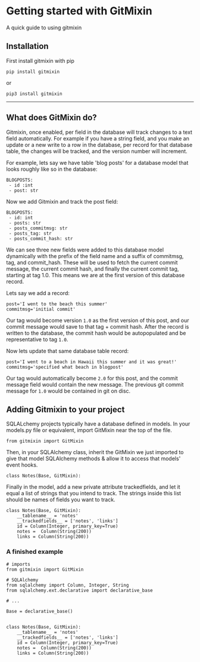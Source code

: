 # Getting started with GitMixin

A quick guide to using gitmixin

## Installation

First install gitmixin with pip

`pip install gitmixin`

or 

`pip3 install gitmixin`

***


## What does GitMixin do?

Gitmixin, once enabled, per field in the database will track changes to a text field automatically. For example if you have a string field, and you make an update or a new write to a row in the database, per record for that database table, the changes will be tracked, and the version number will increment. 

For example, lets say we have table 'blog posts' for a database model that looks roughly like so in the database:

```
BLOGPOSTS:
 - id :int
 - post: str

```


Now we add Gitmixin and track the post field:

```
BLOGPOSTS:
 - id: int
 - posts: str
 - posts_commitmsg: str
 - posts_tag: str
 - posts_commit_hash: str
```


We can see three new fields were added to this database model dynamically with the prefix of the field name and a suffix of commitmsg, tag, and commit_hash. These will be used to fetch the current commit message, the current commit hash, and finally the current commit tag, starting at tag 1.0. This means we are at the first version of this database record.

Lets say we add a record:

```
post='I went to the beach this summer'
commitmsg='initial commit'

```

Our tag would become version `1.0` as the first version of this post, and our commit message would save to that tag + commit hash. After the record is written to the database, the commit hash would be autopopulated and be representative to tag `1.0`.



Now lets update that same database table record:

```
post='I went to a beach in Hawaii this summer and it was great!'
commitmsg='specified what beach in blogpost'
```

Our tag would automatically become `2.0` for this post, and the commit message field would contain the new message. The previous git commit message for `1.0` would be contained in git on disc.



## Adding Gitmixin to your project

SQLALchemy projects typically have a database defined in models. In your models.py file or equivalent, import GitMixin near the top of the file.

`from gitmixin import GitMixin`


Then, in your SQLAlchemy class, inherit the GitMixin we just imported to give that model SQLAlchemy methods & allow it to access that models' event hooks.

`class Notes(Base, GitMixin):`


Finally in the model, add a new private attribute trackedfields, and let it equal a list of strings that you intend to track. The strings inside this list should be names of fields you want to track.

```
class Notes(Base, GitMixin):
    __tablename__ = 'notes'
    __trackedfields__ = ['notes', 'links']
    id = Column(Integer, primary_key=True)
    notes =  Column(String(200))
    links = Column(String(200))
```





### A finished example



```
# imports
from gitmixin import GitMixin

# SQLAlchemy
from sqlalchemy import Column, Integer, String
from sqlalchemy.ext.declarative import declarative_base

# ...

Base = declarative_base()


class Notes(Base, GitMixin):
    __tablename__ = 'notes'
    __trackedfields__ = ['notes', 'links']
    id = Column(Integer, primary_key=True)
    notes =  Column(String(200))
    links = Column(String(200))



```